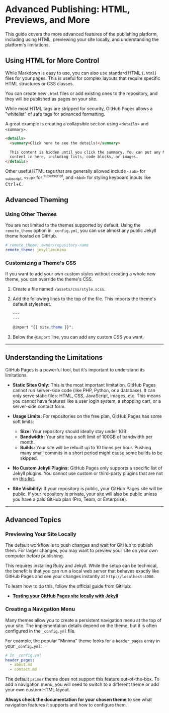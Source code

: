 # Advanced Publishing: HTML, Previews, and More

This guide covers the more advanced features of the publishing platform,
including using HTML, previewing your site locally, and understanding the
platform's limitations.

## Using HTML for More Control

While Markdown is easy to use, you can also use standard HTML (`.html`) files
for your pages.
This is useful for complex layouts that require specific HTML structures or
CSS classes.

You can create new `.html` files or add existing ones to the repository, and
they will be published as pages on your site.

While most HTML tags are stripped for security, GitHub Pages allows a
"whitelist" of safe tags for advanced formatting.

A great example is creating a collapsible section using `<details>` and
`<summary>`.

```html
<details>
  <summary>Click here to see the details!</summary>

  This content is hidden until you click the summary. You can put any Markdown
  content in here, including lists, code blocks, or images.
</details>
```

Other useful HTML tags that are generally allowed include `<sub>` for
<sub>subscript</sub>, `<sup>` for <sup>superscript</sup>, and `<kbd>` for
styling keyboard inputs like <kbd>Ctrl</kbd>+<kbd>C</kbd>.

## Advanced Theming

### Using Other Themes

You are not limited to the themes supported by default.
Using the `remote_theme` option in `_config.yml`, you can use almost any
public Jekyll theme hosted on GitHub.

```yaml
# remote_theme: owner/repository-name
remote_theme: jekyll/minima
```

### Customizing a Theme's CSS

If you want to add your own custom styles without creating a whole new theme,
you can override the theme's CSS.

1.  Create a file named `/assets/css/style.scss`.
2.  Add the following lines to the top of the file.
    This imports the theme's default stylesheet.

    ```scss
    ---
    ---

    @import "{{ site.theme }}";
    ```

3.  Below the `@import` line, you can add any custom CSS you want.

---

## Understanding the Limitations

GitHub Pages is a powerful tool, but it's important to understand its
limitations.

- **Static Sites Only:** This is the most important limitation.
  GitHub Pages cannot run server-side code (like PHP, Python, or a
  database).
  It can only serve static files: HTML, CSS, JavaScript, images, etc.
  This means you cannot have features like a user login system, a shopping
  cart, or a server-side contact form.

- **Usage Limits:** For repositories on the free plan, GitHub Pages has some
  soft limits:
  - **Size:** Your repository should ideally stay under 1GB.
  - **Bandwidth:** Your site has a soft limit of 100GB of bandwidth per
    month.
  - **Builds:** Your site will be rebuilt up to 10 times per hour.
    Pushing many small commits in a short period might cause some builds to be
    skipped.

- **No Custom Jekyll Plugins:** GitHub Pages only supports a specific list of
  Jekyll plugins.
  You cannot use custom or third-party plugins that are not on
  [this list](https://pages.github.com/versions/).

- **Site Visibility:** If your repository is public, your GitHub Pages site
  will be public.
  If your repository is private, your site will also be public unless you have
  a paid GitHub plan (Pro, Team, or Enterprise).

---

## Advanced Topics

### Previewing Your Site Locally

The default workflow is to push changes and wait for GitHub to publish them.
For larger changes, you may want to preview your site on your own computer
before publishing.

This requires installing Ruby and Jekyll.
While the setup can be technical, the benefit is that you can run a local web
server that behaves exactly like GitHub Pages and see your changes instantly
at `http://localhost:4000`.

To learn how to do this, follow the official guide from GitHub:

- **[Testing your GitHub Pages site locally with Jekyll](https://docs.github.com/en/pages/setting-up-a-github-pages-site-with-jekyll/testing-your-github-pages-site-locally-with-jekyll)**

### Creating a Navigation Menu

Many themes allow you to create a persistent navigation menu at the top of
your site.
The implementation details depend on the theme, but it is often configured
in the `_config.yml` file.

For example, the popular "Minima" theme looks for a `header_pages` array in
your `_config.yml`:

```yaml
# In _config.yml
header_pages:
  - about.md
  - contact.md
```

The default `primer` theme does not support this feature out-of-the-box.
To add a navigation menu, you will need to switch to a different theme or add
your own custom HTML layout.

**Always check the documentation for your chosen theme** to see what
navigation features it supports and how to configure them.
